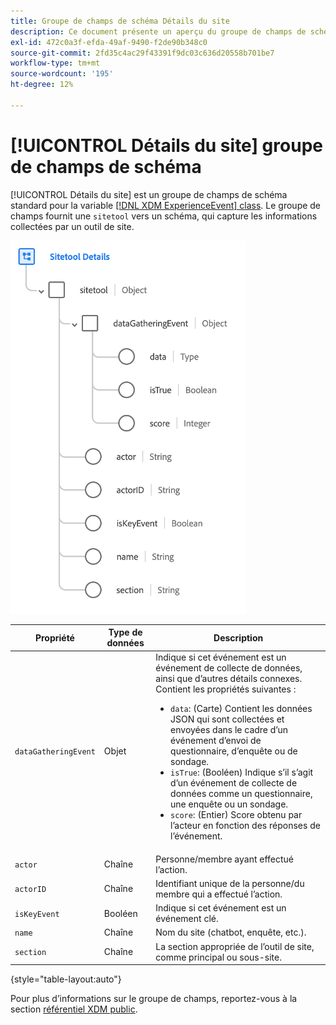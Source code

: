 ```yaml
---
title: Groupe de champs de schéma Détails du site
description: Ce document présente un aperçu du groupe de champs de schéma Détails du site.
exl-id: 472c0a3f-efda-49af-9490-f2de90b348c0
source-git-commit: 2fd35c4ac29f43391f9dc03c636d20558b701be7
workflow-type: tm+mt
source-wordcount: '195'
ht-degree: 12%

---
```


# [!UICONTROL Détails du site] groupe de champs de schéma

[!UICONTROL Détails du site] est un groupe de champs de schéma standard pour la variable [[!DNL XDM ExperienceEvent] class](../../classes/experienceevent.md). Le groupe de champs fournit une `sitetool` vers un schéma, qui capture les informations collectées par un outil de site.

![Structure du groupe de champs](../../images/field-groups/sitetool-details.png)

| Propriété | Type de données | Description |
| --- | --- | --- |
| `dataGatheringEvent` | Objet | Indique si cet événement est un événement de collecte de données, ainsi que d’autres détails connexes. Contient les propriétés suivantes :<ul><li>`data`: (Carte) Contient les données JSON qui sont collectées et envoyées dans le cadre d’un événement d’envoi de questionnaire, d’enquête ou de sondage.</li><li>`isTrue`: (Booléen) Indique s’il s’agit d’un événement de collecte de données comme un questionnaire, une enquête ou un sondage.</li><li>`score`: (Entier) Score obtenu par l’acteur en fonction des réponses de l’événement.</li></ul> |
| `actor` | Chaîne | Personne/membre ayant effectué l’action. |
| `actorID` | Chaîne | Identifiant unique de la personne/du membre qui a effectué l’action. |
| `isKeyEvent` | Booléen | Indique si cet événement est un événement clé. |
| `name` | Chaîne | Nom du site (chatbot, enquête, etc.). |
| `section` | Chaîne | La section appropriée de l’outil de site, comme principal ou sous-site. |

{style="table-layout:auto"}

Pour plus d’informations sur le groupe de champs, reportez-vous à la section [référentiel XDM public](https://github.com/adobe/xdm/blob/master/components/fieldgroups/experience-event/industry-verticals/experienceevent-healthcare-sitetool.schema.json).
